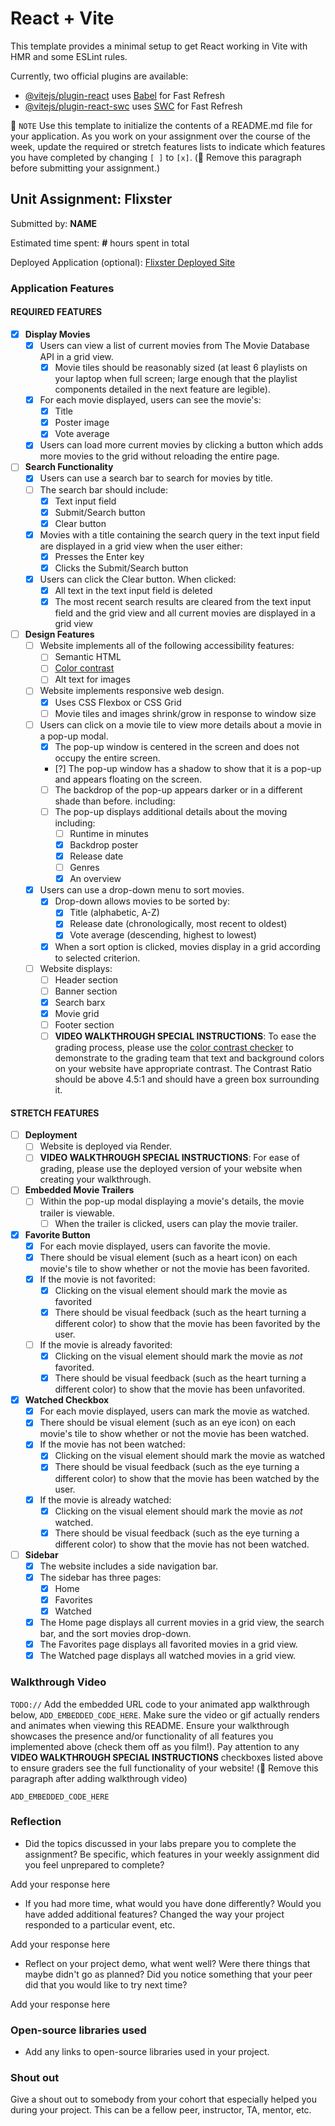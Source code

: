 # React + Vite

This template provides a minimal setup to get React working in Vite with HMR and some ESLint rules.

Currently, two official plugins are available:

- [@vitejs/plugin-react](https://github.com/vitejs/vite-plugin-react/blob/main/packages/plugin-react/README.md) uses [Babel](https://babeljs.io/) for Fast Refresh
- [@vitejs/plugin-react-swc](https://github.com/vitejs/vite-plugin-react-swc) uses [SWC](https://swc.rs/) for Fast Refresh



📝 `NOTE` Use this template to initialize the contents of a README.md file for your application. As you work on your assignment over the course of the week, update the required or stretch features lists to indicate which features you have completed by changing `[ ]` to `[x]`. (🚫 Remove this paragraph before submitting your assignment.)

## Unit Assignment: Flixster

Submitted by: **NAME**

Estimated time spent: **#** hours spent in total

Deployed Application (optional): [Flixster Deployed Site](ADD_LINK_HERE)

### Application Features

#### REQUIRED FEATURES

- [X] **Display Movies**
  - [X] Users can view a list of current movies from The Movie Database API in a grid view.
    - [X] Movie tiles should be reasonably sized (at least 6 playlists on your laptop when full screen; large enough that the playlist components detailed in the next feature are legible).
  - [X] For each movie displayed, users can see the movie's:
    - [X] Title
    - [X] Poster image
    - [X] Vote average
  - [X] Users can load more current movies by clicking a button which adds more movies to the grid without reloading the entire page. 
- [ ] **Search Functionality**
  - [X] Users can use a search bar to search for movies by title.
  - [ ] The search bar should include:
    - [X] Text input field
    - [X] Submit/Search button
    - [X] Clear button
  - [X] Movies with a title containing the search query in the text input field are displayed in a grid view when the user either:
    - [X] Presses the Enter key
    - [X] Clicks the Submit/Search button
  - [X] Users can click the Clear button. When clicked:
    - [X] All text in the text input field is deleted
    - [X] The most recent search results are cleared from the text input field and the grid view and all current movies are displayed in a grid view
- [ ] **Design Features**
  - [ ] Website implements all of the following accessibility features:
    - [ ] Semantic HTML
    - [ ] [Color contrast](https://webaim.org/resources/contrastchecker/)
    - [ ] Alt text for images 
  - [ ] Website implements responsive web design.
    - [X] Uses CSS Flexbox or CSS Grid
    - [ ] Movie tiles and images shrink/grow in response to window size
  - [ ] Users can click on a movie tile to view more details about a movie in a pop-up modal.
    - [x] The pop-up window is centered in the screen and does not occupy the entire screen.
    - [?] The pop-up window has a shadow to show that it is a pop-up and appears floating on the screen.
    - [ ] The backdrop of the pop-up appears darker or in a different shade than before. including:
    - [ ] The pop-up displays additional details about the moving including:
      - [ ] Runtime in minutes
      - [X] Backdrop poster
      - [X] Release date
      - [ ] Genres
      - [X] An overview
  - [X] Users can use a drop-down menu to sort movies.
    - [X] Drop-down allows movies to be sorted by:
      - [X] Title (alphabetic, A-Z)
      - [X] Release date (chronologically, most recent to oldest)
      - [X] Vote average (descending, highest to lowest)
    - [X] When a sort option is clicked, movies display in a grid according to selected criterion.
  - [ ] Website displays:
    - [ ] Header section
    - [ ] Banner section
    - [X] Search barx
    - [X] Movie grid
    - [ ] Footer section
    - [ ] **VIDEO WALKTHROUGH SPECIAL INSTRUCTIONS**: To ease the grading process, please use the [color contrast checker](https://webaim.org/resources/contrastchecker/) to demonstrate to the grading team that text and background colors on your website have appropriate contrast. The Contrast Ratio should be above 4.5:1 and should have a green box surrounding it. 

#### STRETCH FEATURES

- [ ] **Deployment**
  - [ ] Website is deployed via Render.
  - [ ] **VIDEO WALKTHROUGH SPECIAL INSTRUCTIONS**: For ease of grading, please use the deployed version of your website when creating your walkthrough. 
- [ ] **Embedded Movie Trailers**
  - [ ] Within the pop-up modal displaying a movie's details, the movie trailer is viewable.
    - [ ] When the trailer is clicked, users can play the movie trailer.
- [X] **Favorite Button**
  - [X] For each movie displayed, users can favorite the movie.
  - [X] There should be visual element (such as a heart icon) on each movie's tile to show whether or not the movie has been favorited.
  - [X] If the movie is not favorited:
    - [X] Clicking on the visual element should mark the movie as favorited
    - [X] There should be visual feedback (such as the heart turning a different color) to show that the movie has been favorited by the user.
  - [ ] If the movie is already favorited:
    - [X] Clicking on the visual element should mark the movie as *not* favorited.
    - [X] There should be visual feedback (such as the heart turning a different color) to show that the movie has been unfavorited. 
- [X] **Watched Checkbox**
  - [X] For each movie displayed, users can mark the movie as watched.
  - [X] There should be visual element (such as an eye icon) on each movie's tile to show whether or not the movie has been watched.
  - [X] If the movie has not been watched:
    - [X] Clicking on the visual element should mark the movie as watched
    - [X] There should be visual feedback (such as the eye turning a different color) to show that the movie has been watched by the user.
  - [X] If the movie is already watched:
    - [X] Clicking on the visual element should mark the movie as *not* watched.
    - [X] There should be visual feedback (such as the eye turning a different color) to show that the movie has not been watched.
- [ ] **Sidebar**
  - [X] The website includes a side navigation bar.
  - [X] The sidebar has three pages:
    - [X] Home
    - [X] Favorites
    - [X] Watched
  - [X] The Home page displays all current movies in a grid view, the search bar, and the sort movies drop-down.
  - [X] The Favorites page displays all favorited movies in a grid view.
  - [X] The Watched page displays all watched movies in a grid view.

### Walkthrough Video

`TODO://` Add the embedded URL code to your animated app walkthrough below, `ADD_EMBEDDED_CODE_HERE`. Make sure the video or gif actually renders and animates when viewing this README. Ensure your walkthrough showcases the presence and/or functionality of all features you implemented above (check them off as you film!). Pay attention to any **VIDEO WALKTHROUGH SPECIAL INSTRUCTIONS** checkboxes listed above to ensure graders see the full functionality of your website! (🚫 Remove this paragraph after adding walkthrough video)

`ADD_EMBEDDED_CODE_HERE`

### Reflection

* Did the topics discussed in your labs prepare you to complete the assignment? Be specific, which features in your weekly assignment did you feel unprepared to complete?

Add your response here

* If you had more time, what would you have done differently? Would you have added additional features? Changed the way your project responded to a particular event, etc.
  
Add your response here

* Reflect on your project demo, what went well? Were there things that maybe didn't go as planned? Did you notice something that your peer did that you would like to try next time?

Add your response here

### Open-source libraries used

- Add any links to open-source libraries used in your project.

### Shout out

Give a shout out to somebody from your cohort that especially helped you during your project. This can be a fellow peer, instructor, TA, mentor, etc.
